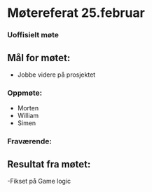 # Møtereferat 25.februar
### Uoffisielt møte

## Mål for møtet:
- Jobbe videre på prosjektet

### Oppmøte:
- Morten
- William
- Simen

### Fraværende:

## Resultat fra møtet:
-Fikset på Game logic
